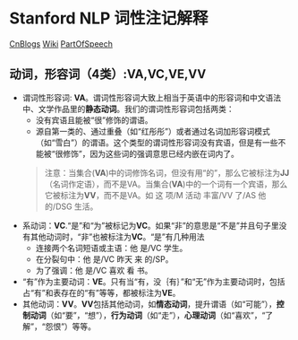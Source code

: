 
# Stanford NLP 词性注记解释 #
[CnBlogs](https://www.cnblogs.com/tonglin0325/p/6850901.html)
[Wiki](https://en.wikipedia.org/wiki/Brown_Corpus#Part-of-speech_tags_used)
[PartOfSpeech](https://stackoverflow.com/questions/1833252/java-stanford-nlp-part-of-speech-labels)
## 动词，形容词（4类）:VA,VC,VE,VV ###
* 谓词性形容词: **VA**。谓词性形容词大致上相当于英语中的形容词和中文语法中、文学作品里的**静态动词**。我们的谓词性形容词包括两类：
  * 没有宾语且能被“很”修饰的谓语。
  * 源自第一类的、通过重叠（如“红彤彤”）或者通过名词加形容词模式（如“雪白”）的谓语。这个类型的谓词性形容词没有宾语，但是有一些不能被“很修饰”，因为这些词的强调意思已经内嵌在词内了。
  > 注意：当集合(**VA**)中的词修饰名词，但没有用“的”，那么它被标注为**JJ**（名词作定语），而不是VA。当集合(**VA**)中的一个词有一个宾语，那么它被标注为**VV**，而不是VA。如 这 项/M 活动 丰富/VV 了/AS 他 的/DSG 生活。
* 系动词：**VC**.“是”和“为”被标记为**VC**。如果“非”的意思是“不是”并且句子里没有其他动词时，“非”也被标注为**VC**。“是”有几种用法
  * 连接两个名词短语或主语：他 是/VC 学生。
  * 在分裂句中：他 是/VC 昨天 来 的/SP。
  * 为了强调：他 是/VC 喜欢 看 书。
* “有”作为主要动词：**VE**。只有当“有，没｛有｝”和“无”作为主要动词时，包括占“有”和表存在的“有”等等，都被标注为**VE**。
* 其他动词：**VV**。**VV**包括其他动词，如**情态动词**，提升谓语（如“可能”），**控制动词**（如“要”，“想”），**行为动词**（如“走”），**心理动词**（如“喜欢”，“了解”，“怨恨”）等等。
